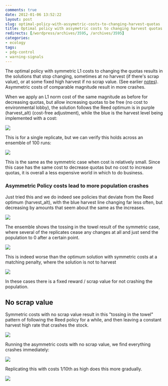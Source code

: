 ```yaml
---
comments: true
date: 2012-01-06 13:52:22
layout: post
slug: optimal-policy-with-assymetric-costs-to-changing-harvest-quotas
title: Optimal policy with assymetric costs to changing harvest quotas
redirects: [/wordpress/archives/3595, /archives/3595]
categories:
- ecology
tags:
- pdg-control
- warning-signals
---
```




The optimal policy with symmetric L1 costs to changing the quotas results in the solutions that stop changing, sometimes at no harvest (if there's scrap value), or at some fixed high harvest if no scrap value. (See earlier [notes](http://www.carlboettiger.info/archives/3492)). Asymmetric costs of comparable magnitude result in more crashes.

When we apply an L1 norm cost of the same magnitude as before for decreasing quotas, but allow increasing quotas to be free (no cost to environmental lobby), the solution follows the Reed optimum is in purple (harvest_alt) (cost-free adjustment), while the blue is the harvest level being implemented with a cost:

![]( http://farm8.staticflickr.com/7141/6649003123_6798886656_o.png )


This is for a single replicate, but we can verify this holds across an ensemble of 100 runs:

![]( http://farm8.staticflickr.com/7024/6649003241_59870df8e2_o.png )


This is the same as the symmetric case when cost is relatively small. Since this case has the same cost to decrease quotas but no cost to increase quotas, it is overall a less expensive world in which to do business.


### Asymmetric Policy costs lead to more population crashes


Just tried this and we do indeed see policies that deviate from the Reed optimum (harvest_alt), with the blue harvest line changing far less often, but decreasing by amounts that seem about the same as the increases.

![]( http://farm8.staticflickr.com/7152/6649121277_e1a0b8cb61_o.png )


The ensemble shows the tossing in the towel result of the symmetric case, where several of the replicates cease any changes at all and just send the population to 0 after a certain point.

![]( http://farm8.staticflickr.com/7148/6649121371_245e58870a_o.png )


This is indeed worse than the optimum solution with symmetric costs at a matching penalty, where the solution is not to harvest

![]( http://farm8.staticflickr.com/7147/6649161593_4201893d64_o.png )


In these cases there is a fixed reward / scrap value for not crashing the population.




## No scrap value


Symmetric costs with no scrap value result in this "tossing in the towel" pattern of following the Reed policy for a while, and then leaving a constant harvest high rate that crashes the stock.

![]( http://farm8.staticflickr.com/7023/6472332667_f75a3ccda6_o.png )


Running the asymmetric costs with no scrap value, we find everything crashes immediately:

![]( http://farm8.staticflickr.com/7166/6649145241_7cf02e839d_o.png )


Replicating this with costs 1/10th as high does this more gradually.

![]( http://farm8.staticflickr.com/7023/6649233637_33fdb45a53_o.png )

